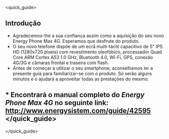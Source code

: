<quick_guide>
## Introdução

*	Agradecemos-lhe a sua confiança assim como a aquisição do seu novo Energy Phone Max 4G. Esperamos que desfrute do produto.
*	O seu novo telefone dispõe de um ecrã multi-táctil capacitivo de 5" IPS HD (1280x720 píxeis) com revestimento oleofóbico, processador Quad Core ARM Cortex A53 1.0 GHz, Bluetooth 4.0, Wi-Fi, GPS, conexão 4G/3G e câmaras frontal e traseira com flash.
*	Antes de começar a utilizar o seu smartphone, aconselhamos ler a presente guia para familiarizar-se com o produto.  Só serão alguns minutos e o ajudará a aproveitar todas as prestações do mesmo:

 

## <unique> * Encontrará o manual completo do *Energy Phone Max 4G* no seguinte link:  http://www.energysistem.com/guide/42595 </unique> </quick_guide>

</quick_guide>
